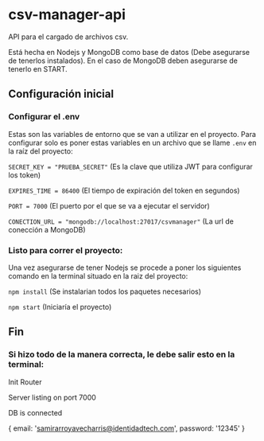 # csv-manager-api
API para el cargado de archivos csv.

Está hecha en Nodejs y MongoDB como base de datos (Debe asegurarse de tenerlos instalados).
En el caso de MongoDB deben asegurarse de tenerlo en START.

## Configuración inicial

### Configurar el .env

Estas son las variables de entorno que se van a utilizar en el proyecto. Para configurar solo es poner estas variables en un archivo que se llame ``.env`` en la raíz del proyecto:

``SECRET_KEY = "PRUEBA_SECRET"`` (Es la clave que utiliza JWT para configurar los token)

``EXPIRES_TIME = 86400`` (El tiempo de expiración del token en segundos)

``PORT = 7000`` (El puerto por el que se va a ejecutar el servidor)

``CONECTION_URL = "mongodb://localhost:27017/csvmanager"`` (La url de conección a MongoDB)


### Listo para correr el proyecto:

Una vez asegurarse de tener Nodejs se procede a poner los siguientes comando en la terminal situado en la raiz del proyecto:

``npm install`` (Se instalarian todos los paquetes necesarios)

``npm start`` (Iniciaría el proyecto)

## Fin

### Si hizo todo de la manera correcta, le debe salir esto en la terminal:


Init Router

Server listing on port 7000

DB is connected

{ email: 'samirarroyavecharris@identidadtech.com', password: '12345' }



